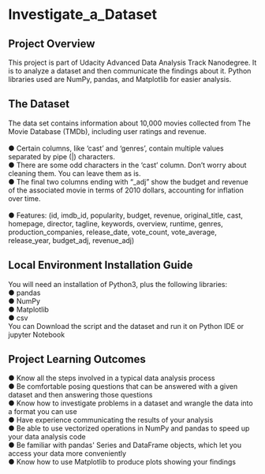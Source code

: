 # Investigate_a_Dataset
## Project Overview
This project is part of Udacity Advanced Data Analysis Track Nanodegree. It is to analyze a dataset and then communicate the findings about it. Python libraries used are NumPy, pandas, and Matplotlib for easier analysis.

## The Dataset
The data set contains information about 10,000 movies collected from The Movie Database (TMDb), including user ratings and revenue.<br/> 
<br/>
   ● Certain columns, like ‘cast’ and ‘genres’, contain multiple values separated by pipe (|) characters.<br/> 
   ● There are some odd characters in the ‘cast’ column. Don’t worry about cleaning them. You can leave them as is.<br/> 
   ● The final two columns ending with “_adj” show the budget and revenue of the associated movie in terms of 2010 dollars, accounting for inflation over time.<br/> 
<br/>
   ● Features:
   (id, imdb_id, popularity, budget, revenue, original_title, cast, homepage, director, tagline, keywords, overview, runtime, genres, production_companies, release_date, vote_count, vote_average, release_year, budget_adj, revenue_adj)
   
## Local Environment Installation Guide
You will need an installation of Python3, plus the following libraries:<br/>
   ● pandas<br/>
   ● NumPy<br/>
   ● Matplotlib<br/>
   ● csv<br/>
You can Download the script and the dataset and run it on Python IDE or jupyter Notebook<br/>
## Project Learning Outcomes
● Know all the steps involved in a typical data analysis process<br/>
● Be comfortable posing questions that can be answered with a given dataset and then answering those questions<br/>
● Know how to investigate problems in a dataset and wrangle the data into a format you can use<br/>
● Have experience communicating the results of your analysis<br/>
● Be able to use vectorized operations in NumPy and pandas to speed up your data analysis code<br/>
● Be familiar with pandas' Series and DataFrame objects, which let you access your data more conveniently<br/>
● Know how to use Matplotlib to produce plots showing your findings<br/>
